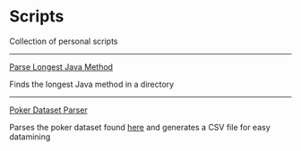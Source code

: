 # Scripts
Collection of personal scripts

***

[Parse Longest Java Method](https://github.com/devedge/Scripts/tree/master/Parse%20longest%20java%20method)

Finds the longest Java method in a directory
<br>

***

[Poker Dataset Parser](https://github.com/devedge/Scripts/tree/master/Poker%20Dataset%20Parser)

Parses the poker dataset found [here](https://web.archive.org/web/20110205042259/http://www.outflopped.com/questions/286/obfuscated-datamined-hand-histories) and generates a CSV file for easy datamining
<br>